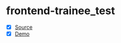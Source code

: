 # frontend-trainee_test

* [x] [Source](https://github.com/val-fom/frontend-trainee_test/tree/master/app)
* [x] [Demo](https://val-fom.github.io/frontend-trainee_test/app/index.html)
